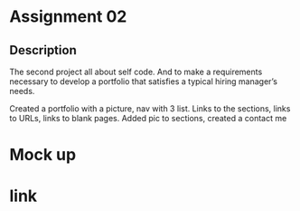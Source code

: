# Assignment 02

## Description

The second project all about self code.
And to make a requirements necessary to develop a portfolio that satisfies a typical hiring manager’s needs.
 
Created a portfolio with a picture, nav with 3 list.
Links to the sections, links to URLs, links to blank pages.
Added pic to sections, created a contact me

# Mock up 


# link 

